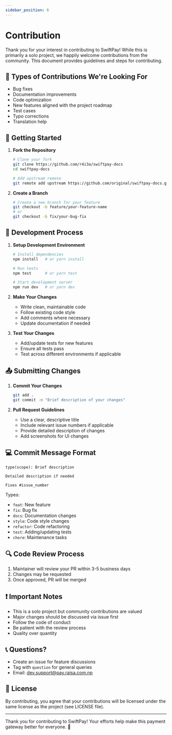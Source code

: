 ```yaml
---
sidebar_position: 6
---
```


# Contribution

Thank you for your interest in contributing to SwiftPay! While this is primarily a solo project, we happily welcome contributions from the community. This document provides guidelines and steps for contributing.

## 🎯 Types of Contributions We're Looking For

- Bug fixes
- Documentation improvements
- Code optimization
- New features aligned with the project roadmap
- Test cases
- Typo corrections
- Translation help

## 🚀 Getting Started

1. **Fork the Repository**
   ```bash
   # Clone your fork
   git clone https://github.com/r4i3a/swiftpay-docs
   cd swiftpay-docs

   # Add upstream remote
   git remote add upstream https://github.com/original/swiftpay-docs.git
   ```

2. **Create a Branch**
   ```bash
   # Create a new branch for your feature
   git checkout -b feature/your-feature-name
   # or
   git checkout -b fix/your-bug-fix
   ```

## 📝 Development Process

1. **Setup Development Environment**
   ```bash
   # Install dependencies
   npm install   # or yarn install
   
   # Run tests
   npm test      # or yarn test
   
   # Start development server
   npm run dev   # or yarn dev
   ```

2. **Make Your Changes**
   - Write clean, maintainable code
   - Follow existing code style
   - Add comments where necessary
   - Update documentation if needed

3. **Test Your Changes**
   - Add/update tests for new features
   - Ensure all tests pass
   - Test across different environments if applicable

## 📤 Submitting Changes

1. **Commit Your Changes**
   ```bash
   git add .
   git commit -m "Brief description of your changes"
   ```

2. **Pull Request Guidelines**
   - Use a clear, descriptive title
   - Include relevant issue numbers if applicable
   - Provide detailed description of changes
   - Add screenshots for UI changes

## 💻 Commit Message Format

```
type(scope): Brief description

Detailed description if needed

Fixes #issue_number
```

Types:
- `feat`: New feature
- `fix`: Bug fix
- `docs`: Documentation changes
- `style`: Code style changes
- `refactor`: Code refactoring
- `test`: Adding/updating tests
- `chore`: Maintenance tasks

## 🔍 Code Review Process

1. Maintainer will review your PR within 3-5 business days
2. Changes may be requested
3. Once approved, PR will be merged

## ❗ Important Notes

- This is a solo project but community contributions are valued
- Major changes should be discussed via issue first
- Follow the code of conduct
- Be patient with the review process
- Quality over quantity

## 📞 Questions?

- Create an issue for feature discussions
- Tag with `question` for general queries
- Email: dev.support@pay.raisa.com.np

## 📜 License

By contributing, you agree that your contributions will be licensed under the same license as the project (see LICENSE file).

---

Thank you for contributing to SwiftPay! Your efforts help make this payment gateway better for everyone. 🙏